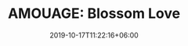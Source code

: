---
title: "AMOUAGE: Blossom Love"
category: "AMOUAGE"
gender: "For Woman"
date: 2019-10-17T11:22:16+06:00
draft: false

# meta description
description : "50 ml" 


# product Price
price: "240"


# Product Short Description
shortDescription: "A floral trail of Cherry Blossom creating an olfactive romance with everlasting passion. **INGREDIENTS**: Cherry Blossom Nectar, Rose Liquor. Ylang Ylang, Amaretto Accord, Vanilla. Tonka Bean, Sandalwood, Cashmeran. **50ml-EDP-WOMAN**"

#product ID
productID: "24"

# type must be "products"
type: "products"

# product Images
# first image will be shown in the product page
images:
  - image: "images/products/amouage/BlossomLove2.jpg"
 
---